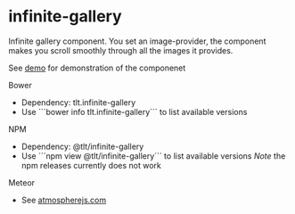 # infinite-gallery

Infinite gallery component. You set an image-provider, the component makes you scroll smoothly through all the images it provides.

See [demo](demo) for demonstration of the componenet

Bower
* Dependency: tlt.infinite-gallery
* Use ´´´bower info tlt.infinite-gallery´´´ to list available versions

NPM
* Dependency: @tlt/infinite-gallery
* Use ´´´npm view @tlt/infinite-gallery´´´ to list available versions
*Note* the npm releases currently does not work

Meteor
* See [atmospherejs.com](https://atmospherejs.com/tlt/infinite-gallery)
